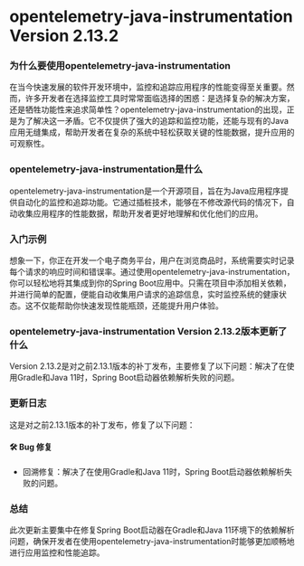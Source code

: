 # opentelemetry-java-instrumentation Version 2.13.2
### 为什么要使用opentelemetry-java-instrumentation

在当今快速发展的软件开发环境中，监控和追踪应用程序的性能变得至关重要。然而，许多开发者在选择监控工具时常常面临选择的困惑：是选择复杂的解决方案，还是牺牲功能性来追求简单性？opentelemetry-java-instrumentation的出现，正是为了解决这一矛盾。它不仅提供了强大的追踪和监控功能，还能与现有的Java应用无缝集成，帮助开发者在复杂的系统中轻松获取关键的性能数据，提升应用的可观察性。

### opentelemetry-java-instrumentation是什么

opentelemetry-java-instrumentation是一个开源项目，旨在为Java应用程序提供自动化的监控和追踪功能。它通过插桩技术，能够在不修改源代码的情况下，自动收集应用程序的性能数据，帮助开发者更好地理解和优化他们的应用。

### 入门示例

想象一下，你正在开发一个电子商务平台，用户在浏览商品时，系统需要实时记录每个请求的响应时间和错误率。通过使用opentelemetry-java-instrumentation，你可以轻松地将其集成到你的Spring Boot应用中。只需在项目中添加相关依赖，并进行简单的配置，便能自动收集用户请求的追踪信息，实时监控系统的健康状态。这不仅能帮助你快速发现性能瓶颈，还能提升用户体验。

### opentelemetry-java-instrumentation Version 2.13.2版本更新了什么

Version 2.13.2是对之前2.13.1版本的补丁发布，主要修复了以下问题：解决了在使用Gradle和Java 11时，Spring Boot启动器依赖解析失败的问题。

### 更新日志

这是对之前2.13.1版本的补丁发布，修复了以下问题：

#### 🛠️ Bug 修复
- 回溯修复：解决了在使用Gradle和Java 11时，Spring Boot启动器依赖解析失败的问题。

### 总结

此次更新主要集中在修复Spring Boot启动器在Gradle和Java 11环境下的依赖解析问题，确保开发者在使用opentelemetry-java-instrumentation时能够更加顺畅地进行应用监控和性能追踪。